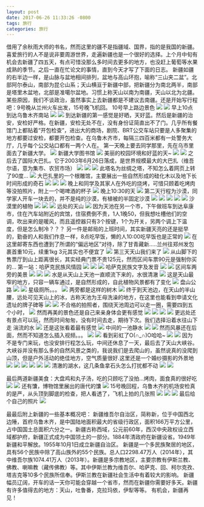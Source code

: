 ```yaml
---
layout: post
date: 2017-06-26 11:33:26 -0800
tags: 旅行
categories: 旅行
---
```

借用了余秋雨大师的书名，然而这里的疆不是指疆域、国界，指的是我国的新疆。喜爱旅行的人不是说非要周游世界，走遍新疆也是一个很好的选择。上个月中旬有机会去新疆了四五天，有点可惜没那么多时间去更多的地方，也没赶上葡萄等水果成熟的季节。之后一直在忙论文的事情，直到今天才写了下面的日志。
新疆如疆的右半边一样，是山脉与盆地相间排列，盆地与高山环抱，喻称“三山夹二盆”。北部阿尔泰山，南部为昆仑山系；天山横亘于新疆中部，把新疆分为南北两半，南部是塔里木盆地，北部是准噶尔盆地。习惯上称天山以南为南疆，天山以北为北疆。
某些原因，我们不谈政治，虽然事实上去新疆都是不建议去南疆。还是开始写行程吧：9号晚从兰州火车出发，15号晚飞机回。
10号早上路边景色
![](http://oskkkfk7x.bkt.clouddn.com/IMG_20170610_074602.jpg)
![](http://oskkkfk7x.bkt.clouddn.com/DSC03182.JPG)
早上10点到达乌鲁木齐南站
![](http://oskkkfk7x.bkt.clouddn.com/DSC03184.JPG)
![](http://oskkkfk7x.bkt.clouddn.com/DSC03186.JPG)
到达新疆的第一感觉是好晒，天好蓝。然后是新疆的治安，安检好严格。在新疆，安检无处不在，没有身份证简直出不了门。几乎所有餐馆门上都贴着“开包检查”，进出大的商场，剧院、BRT公交车站只要是人多聚集的地方都要过安检，都要开包检查。在乌鲁木齐市，每隔三四百米都有一处警务大厅，几乎每个公交站口都有一两个人在。
第一天晚上要去同学那里，先在乌市里面去了新疆大学。
![](http://oskkkfk7x.bkt.clouddn.com/IMG_20170610_123636.jpg)
新疆大学图书馆
![](http://oskkkfk7x.bkt.clouddn.com/DSC03187.JPG)
美丽的校园环境和好蓝的天~
![](http://oskkkfk7x.bkt.clouddn.com/DSC03190.JPG)
![](http://oskkkfk7x.bkt.clouddn.com/DSC03191.JPG)
之后去了国际大巴扎。它于2003年6月26日落成，是世界规模最大的大巴扎（维吾尔语，意为集市、农贸市场）
![](http://oskkkfk7x.bkt.clouddn.com/DSC03197.JPG)
![](http://oskkkfk7x.bkt.clouddn.com/DSC03198.JPG)
![](http://oskkkfk7x.bkt.clouddn.com/DSC03202.JPG)
此塔名为丝绸之塔，不知怎么着网页上转了90度...
![](http://oskkkfk7x.bkt.clouddn.com/DSC03201.JPG)
大巴扎里的一个根雕馆，主要展出一些自然形成的硅化木以及地下长时间形成的奇石
![](http://oskkkfk7x.bkt.clouddn.com/DSC03205.JPG)
![](http://oskkkfk7x.bkt.clouddn.com/DSC03218.JPG)
![](http://oskkkfk7x.bkt.clouddn.com/DSC03222.JPG)
晚上和同学及其家人在外吃的烧烤，可惜只顾着吃烤肉等没拍照片，附上一个喝啤酒的杯子
![](http://oskkkfk7x.bkt.clouddn.com/2017-07-04_232135.png)
晚上10:30的天
![](http://oskkkfk7x.bkt.clouddn.com/DSC03230.JPG)
第二天行程为沙漠，同学家人开车一块去的，并不是纯的沙漠，有植被的半固定沙漠
![](http://oskkkfk7x.bkt.clouddn.com/PANO_20170611_113423.jpg)
![](http://oskkkfk7x.bkt.clouddn.com/DSC03236.JPG)
![](http://oskkkfk7x.bkt.clouddn.com/IMG_20170611_113057.jpg)
![](http://oskkkfk7x.bkt.clouddn.com/IMG_20170611_113520.jpg)
![](http://oskkkfk7x.bkt.clouddn.com/IMG_20170611_113511.jpg)
沙漠里的植物
![](http://oskkkfk7x.bkt.clouddn.com/DSC03241.JPG)
![](http://oskkkfk7x.bkt.clouddn.com/DSC03242.JPG)
![](http://oskkkfk7x.bkt.clouddn.com/IMG_20170611_112558.jpg)
远处的天山
![](http://oskkkfk7x.bkt.clouddn.com/DSC03251.JPG)
因为天池在另一个市，下午做班车到达阜康市，住在汽车站附近的宾馆，住宿费倒不贵，1人1晚50，但我想吐槽他们的空调，吹出来的是暖风，而且遥控器只有3个按键，1个为开关，另两个调上下温度，但是怎么制冷？？？
另一件是邮局的上班时间，其实新疆天亮的还是挺早的，勤奋的人和我们作息一样，8点吃早饭，懒的人10:00吃早饭也是正常的
![](http://oskkkfk7x.bkt.clouddn.com/IMG_20170611_192428.jpg)
在这里邮寄东西也遭到了所谓的“偏远地区”对待，除了甘青藏新.....兰州往郑州发包裹首重10元，续重1kg 3元其实也不便宜了
![](http://oskkkfk7x.bkt.clouddn.com/IMG_20170611_192511.jpg)
第三天天山我们来了
![](http://oskkkfk7x.bkt.clouddn.com/DSC03255.JPG)
从山脚下的售票厅到山上距离很长，其实经典门票不贵125元，然而区间车票90元是强制你买的...
第一站：哈萨克民族风情园
![](http://oskkkfk7x.bkt.clouddn.com/DSC03265.JPG)
![](http://oskkkfk7x.bkt.clouddn.com/DSC03272.JPG)
![](http://oskkkfk7x.bkt.clouddn.com/DSC03274.JPG)
哈萨克民族文字及发音
![](http://oskkkfk7x.bkt.clouddn.com/DSC03266.JPG)
![](http://oskkkfk7x.bkt.clouddn.com/DSC03269.JPG)
区间车两旁的美景
![](http://oskkkfk7x.bkt.clouddn.com/DSC03285.JPG)
![](http://oskkkfk7x.bkt.clouddn.com/DSC03286.JPG)
![](http://oskkkfk7x.bkt.clouddn.com/DSC03290.JPG)
水是从天山上天池一直顺流下来的，水很清澈
![](http://oskkkfk7x.bkt.clouddn.com/DSC03284.JPG)
这是天山最窄的地方，只容一辆车通过，是自然形成的，自此植物风景都有了变化
![](http://oskkkfk7x.bkt.clouddn.com/IMG_20170612_120229.jpg)
盘山公路
![](http://oskkkfk7x.bkt.clouddn.com/DSC03292.JPG)
![](http://oskkkfk7x.bkt.clouddn.com/IMG_20170612_120615.jpg)
星级厕所。。。
![](http://oskkkfk7x.bkt.clouddn.com/IMG_20170612_121832.jpg)
两旁都是这样的树木
![](http://oskkkfk7x.bkt.clouddn.com/DSC03303.JPG)
终于到天池边，在天山的半山腰，远处可见天山上的冰，古称天池为王母洗澡的地方，在这里也能看到申请文化遗址的牌子碑等
![](http://oskkkfk7x.bkt.clouddn.com/PANO_20170612_134436.jpg)
![](http://oskkkfk7x.bkt.clouddn.com/DSC03339.JPG)
不合格的拍照者，围绕天池周边可以走一圈，需要四到五个小时，
![](http://oskkkfk7x.bkt.clouddn.com/DSC03306.JPG)
然而再美的景色还是自己来亲身体会更有感觉
![](http://oskkkfk7x.bkt.clouddn.com/DSC03305.JPG)
![](http://oskkkfk7x.bkt.clouddn.com/DSC03319.JPG)
![](http://oskkkfk7x.bkt.clouddn.com/IMG_20170612_135053.jpg)
![](http://oskkkfk7x.bkt.clouddn.com/IMG_20170612_135846.jpg)
更远处还有景点可以玩，然而时间匆匆，没有时间去走，期待下次。我们选择沿着水往山下走
湍流的水
![](http://oskkkfk7x.bkt.clouddn.com/DSC03353.JPG)
还是这张看着最有感觉
![](http://oskkkfk7x.bkt.clouddn.com/DSC03366.JPG)
中间的一池静水
![](http://oskkkfk7x.bkt.clouddn.com/DSC03368.JPG)
![](http://oskkkfk7x.bkt.clouddn.com/DSC03375.JPG)
然而风暴还在后面，然而不知道怎么插入视频。。。
![](http://oskkkfk7x.bkt.clouddn.com/DSC03376.JPG)
![](http://oskkkfk7x.bkt.clouddn.com/DSC03390.JPG)
看到彩虹了O(∩_∩)O哈哈~
![](http://oskkkfk7x.bkt.clouddn.com/IMG_20170612_143752.jpg)
![](http://oskkkfk7x.bkt.clouddn.com/DSC03388.JPG)
因为不是专门来玩，也没安排行程怎么玩，中间还休息了一天，最后去了天山大峡谷。大峡谷并没有那么多的自然风景之类的，我说我们是去爬山的，虽然说真的没爬到山顶，但是户外活动的绝佳地方，空气质量很好.这里还是一个婚纱摄影的外景地
![](http://oskkkfk7x.bkt.clouddn.com/DSC03393.JPG)
![](http://oskkkfk7x.bkt.clouddn.com/DSC03397.JPG)
![](http://oskkkfk7x.bkt.clouddn.com/DSC03407.JPG)
![](http://oskkkfk7x.bkt.clouddn.com/DSC03419.JPG)
![](http://oskkkfk7x.bkt.clouddn.com/IMG_20170614_150312.jpg)
![](http://oskkkfk7x.bkt.clouddn.com/IMG_20170614_153459.jpg)
清澈的湖水，这几条鱼拿石头怎么打扰都不动
![](http://oskkkfk7x.bkt.clouddn.com/IMG_20170614_152749.jpg)
![](http://oskkkfk7x.bkt.clouddn.com/IMG_20170614_152654.jpg)

最后两道新疆美食：大盘鸡和丸子汤，吃的只顾吃了没拍...烤肉，面食真的很好吃
![](http://oskkkfk7x.bkt.clouddn.com/IMG_20170612_200031.jpg)
![](http://oskkkfk7x.bkt.clouddn.com/IMG_20170615_132645.jpg)
还有馕，博物馆里展出的唐代的馕
![](http://oskkkfk7x.bkt.clouddn.com/IMG_20170613_151632.jpg)
15号晚回程，乌鲁木齐的机场安检真的是严，从头顶到脚底的检查，把人看透了，飞机上拍的几张照
![](http://oskkkfk7x.bkt.clouddn.com/IMG_20170615_203930.jpg)
![](http://oskkkfk7x.bkt.clouddn.com/IMG_20170615_203513.jpg)
![](http://oskkkfk7x.bkt.clouddn.com/IMG_20170615_205700.jpg)
最后给个自己的照片
![](http://oskkkfk7x.bkt.clouddn.com/DSC03308.JPG)

最最后附上新疆的一些基本概况吧：
新疆维吾尔自治区，简称新，位于中国西北边陲，首府乌鲁木齐，是中国陆地面积最大的省级行政区，面积166万平方公里，占中国国土总面积六分之一。新疆古称西域，公元前60年，西汉中央政权设立西域都护府，新疆正式成为中国领土的一部分。1884年清政府在新疆设省。1949年新疆和平解放。1955年10月1日成立新疆自治区。
新疆是一个多民族聚居的地区，具有56个民族中除了高山族外的55个民族。总人口2298.47万人（2014年），其中维吾尔族1074.41万人（2013年）。新疆是多宗教地区，主要宗教有伊斯兰教、佛教、喇嘛教（藏传佛教）等。其中伊斯兰教为维吾尔、哈萨克、回、柯尔克孜、塔吉克等10多个民族所信奉。伊斯兰教在新疆社会生活中有着较大的影响。
新疆幅员辽阔，开车的话一天你可能会穿越一个省市，然而在新疆你需要好多天。新疆有许多值得去的地方：天山，吐鲁番，克拉玛依，伊犁等等。
有机会，新疆再见！